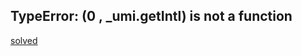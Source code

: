## TypeError: (0 , \_umi.getIntl) is not a function

[solved](https://github.com/umijs/umi/issues/4358)
